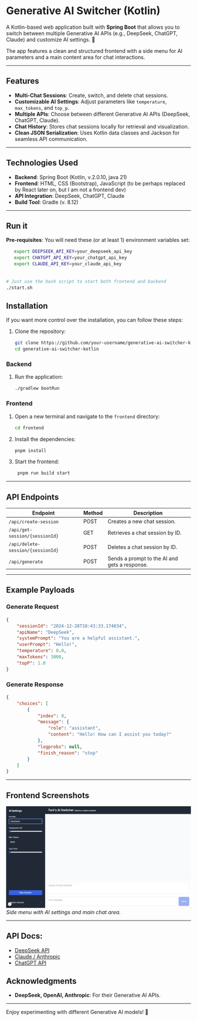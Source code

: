 # Generative AI Switcher (Kotlin)

A Kotlin-based web application built with **Spring Boot** that allows you to switch between multiple Generative AI APIs
(e.g., DeepSeek, ChatGPT, Claude) and customize AI settings. 🤖

The app features a clean and structured frontend with a side menu for AI parameters and a main content area for chat 
interactions.

---

## Features

- **Multi-Chat Sessions**: Create, switch, and delete chat sessions.
- **Customizable AI Settings**: Adjust parameters like `temperature`, `max_tokens`, and `top_p`.
- **Multiple APIs**: Choose between different Generative AI APIs (DeepSeek, ChatGPT, Claude).
- **Chat History**: Stores chat sessions locally for retrieval and visualization.
- **Clean JSON Serialization**: Uses Kotlin data classes and Jackson for seamless API communication.

---

## Technologies Used

- **Backend**: Spring Boot (Kotlin, v.2.0.10, java 21)
- **Frontend**: HTML, CSS (Bootstrap), JavaScript (to be perhaps replaced by React later on, but I am not a frontend dev)
- **API Integration**: DeepSeek, ChatGPT, Claude
- **Build Tool**: Gradle (v. 8.12)

---

## Run it

**Pre-requisites**: 
You will need these (or at least 1) environment variables set:

```sh
   export DEEPSEEK_API_KEY=your_deepseek_api_key
   export CHATGPT_API_KEY=your_chatgpt_api_key
   export CLAUDE_API_KEY=your_claude_api_key
```

   ```bash
   
   # Just use the bash script to start both frontend and backend 
   ./start.sh
   ```

## Installation

If you want more control over the installation, you can follow these steps:

1. Clone the repository:
   ```bash
   git clone https://github.com/your-username/generative-ai-switcher-kotlin.git
   cd generative-ai-switcher-kotlin
   ```


### Backend


1. Run the application:
   ```bash
   ./gradlew bootRun
   ```

### Frontend

1. Open a new terminal and navigate to the `frontend` directory:
   ```bash
   cd frontend
   ```
   
2. Install the dependencies:
   ```bash
   pnpm install
   ```
   
3. Start the frontend:
   ```bash
    pnpm run build start
    ```
   
---

## API Endpoints

| Endpoint                          | Method | Description                                   |
|-----------------------------------|--------|-----------------------------------------------|
| `/api/create-session`             | POST   | Creates a new chat session.                   |
| `/api/get-session/{sessionId}`    | GET    | Retrieves a chat session by ID.               |
| `/api/delete-session/{sessionId}` | POST   | Deletes a chat session by ID.                 |
| `/api/generate`                   | POST   | Sends a prompt to the AI and gets a response. |

---

## Example Payloads

### **Generate Request**
```json
{
    "sessionId": "2024-12-28T18:43:33.174034",
    "apiName": "DeepSeek",
    "systemPrompt": "You are a helpful assistant.",
    "userPrompt": "Hello!",
    "temperature": 0.0,
    "maxTokens": 3000,
    "topP": 1.0
}
```

### **Generate Response**
```json
{
    "choices": [
        {
            "index": 0,
            "message": {
                "role": "assistant",
                "content": "Hello! How can I assist you today?"
            },
            "logprobs": null,
            "finish_reason": "stop"
        }
    ]
}
```

---

## Frontend Screenshots

![Screenshot 1](./screenshot.png) 
*Side menu with AI settings and main chat area.*


---

## API Docs:

- [DeepSeek API](https://api-docs.deepseek.com/api/deepseek-api)
- [Claude / Anthropic](https://docs.anthropic.com/en/api/getting-started)
- [ChatGPT API](https://platform.openai.com/docs/overview)

## Acknowledgments

- **DeepSeek, OpenAI, Anthropic**: For their Generative AI APIs.

---

Enjoy experimenting with different Generative AI models! 🚀
